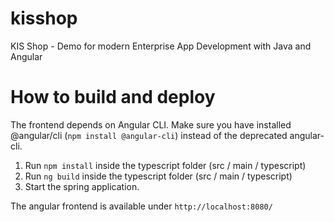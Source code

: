 # kisshop
KIS Shop - Demo for modern Enterprise App Development with Java and Angular

# How to build and deploy
The frontend depends on Angular CLI. Make sure you have installed @angular/cli (<code>npm install @angular-cli</code>) instead 
of the deprecated angular-cli.

1. Run <code>npm install</code> inside the typescript folder (src / main / typescript)
2. Run <code>ng build</code> inside the typescript folder (src / main / typescript)
3. Start the spring application.
 
The angular frontend is available under <code>http://localhost:8080/</code>
